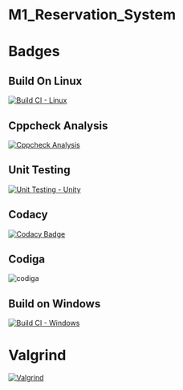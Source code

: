 # M1_Reservation_System
# Badges
## Build On Linux
[![Build CI - Linux](https://github.com/Naresh17025/M1_Bus_reservation_system/actions/workflows/c-cpp.yml/badge.svg)](https://github.com/Naresh17025/M1_Bus_reservation_system/actions/workflows/c-cpp.yml)

## Cppcheck Analysis
[![Cppcheck Analysis](https://github.com/keerthanaBaskar/M1_Scientific_Calculator/actions/workflows/cppcheck_analysis.yml/badge.svg)](https://github.com/keerthanaBaskar/M1_Scientific_Calculator/actions/workflows/cppcheck_analysis.yml)
## Unit Testing
[![Unit Testing - Unity](https://github.com/keerthanaBaskar/M1_Scientific_Calculator/actions/workflows/unittesting.yml/badge.svg)](https://github.com/keerthanaBaskar/M1_Scientific_Calculator/actions/workflows/unittesting.yml)
## Codacy
[![Codacy Badge](https://app.codacy.com/project/badge/Grade/7cc2922306a74c2f865f7ce2def9b24f)](https://www.codacy.com/gh/keerthanaBaskar/M1_Scientific_Calculator/dashboard?utm_source=github.com&amp;utm_medium=referral&amp;utm_content=keerthanaBaskar/M1_Scientific_Calculator&amp;utm_campaign=Badge_Grade)
## Codiga
![codiga](https://api.codiga.io/project/32232/score/svg) 
## Build on Windows
[![Build CI - Windows](https://github.com/keerthanaBaskar/M1_Scientific_Calculator/actions/workflows/Windows-cpp.yml/badge.svg)](https://github.com/keerthanaBaskar/M1_Scientific_Calculator/actions/workflows/Windows-cpp.yml)
# Valgrind
[![Valgrind](https://github.com/KrHarshitha/M1_Reservation_System/actions/workflows/Valgrind.yml/badge.svg)](https://github.com/KrHarshitha/M1_Reservation_System/actions/workflows/Valgrind.yml)
